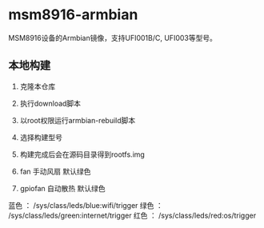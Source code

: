 # msm8916-armbian
MSM8916设备的Armbian镜像，支持UFI001B/C, UFI003等型号。

## 本地构建
1. 克隆本仓库
2. 执行download脚本
3. 以root权限运行armbian-rebuild脚本
4. 选择构建型号
5. 构建完成后会在源码目录得到rootfs.img

5. fan 手动风扇 默认绿色 
6. gpiofan 自动散热 默认绿色


蓝色 ： /sys/class/leds/blue:wifi/trigger
绿色 ： /sys/class/leds/green:internet/trigger
红色 ： /sys/class/leds/red:os/trigger
